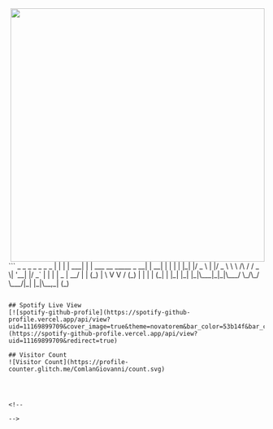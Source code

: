 <img align="right" width="500" src="https://media.giphy.com/media/UGWpLb1b4KddktMz0y/giphy.gif" />
```
  _   _      _ _                            _     _   _ 
 | | | | ___| | | ___   __      _____  _ __| | __| | | |
 | |_| |/ _ \ | |/ _ \  \ \ /\ / / _ \| '__| |/ _` | | |
 |  _  |  __/ | | (_) |  \ V  V / (_) | |  | | (_| | |_|
 |_| |_|\___|_|_|\___/    \_/\_/ \___/|_|  |_|\__,_| (_)
                                                        
```

## Spotify Live View
[![spotify-github-profile](https://spotify-github-profile.vercel.app/api/view?uid=11169899709&cover_image=true&theme=novatorem&bar_color=53b14f&bar_color_cover=true)](https://spotify-github-profile.vercel.app/api/view?uid=11169899709&redirect=true)

## Visitor Count
![Visitor Count](https://profile-counter.glitch.me/ComlanGiovanni/count.svg)




<!--

-->
